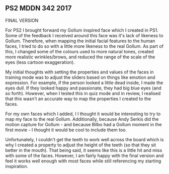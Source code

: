 ## PS2 MDDN 342 2017

FINAL VERSION

For PS2 I brought forward my Gollum inspired face which I created in PS1. Some of the feedback I received around this face was it's lack of likeness to Gollum. Therefore, when mapping the initial facial features to the human faces, I tried to do so with a little more likeness to the real Gollum. As part of this, I changed some of the colours used to more natural tones, created more realistic wrinkles/brows, and reduced the range of the scale of the eyes (less cartoon exaggeration). 

My initial thoughts with setting the properties and values of the faces in training mode was to adjust the sliders based on things like emotion and expression. For example, if the person looked a little dead inside, I made the eyes dull. If they looked happy and passionate, they had big blue eyes (and so forth). However, when I tested this in quiz mode and in review, I realised that this wasn't an accurate way to map the properties I created to the faces. 

For my own faces which I added, I I thought it would be interesting to try to map my face to the real Gollum. Additionally, because Andy Serkis did the motion capture for Gollum - and because Bilbo had a Gollum moment in the first movie - I thought it would be cool to include them too.

Unfortunately, I couldn't get the teeth to work well across the board which is why I created a property to adjust the height of the teeth (so that they sit better in the mouth). That being said, it seems like this is a little hit and miss with some of the faces. However, I am fairly happy with the final version and feel it works well enough with most faces while still referencing my starting inspiration.